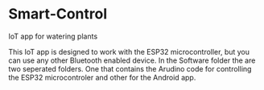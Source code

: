 # Smart-Control
IoT app for watering plants

This IoT app is designed to work with the ESP32 microcontroller, but you can use any other Bluetooth enabled device. 
In the Software folder the are two seperated folders. One that contains the Arudino code for controlling the ESP32 microcontroler and other for the Android app.
